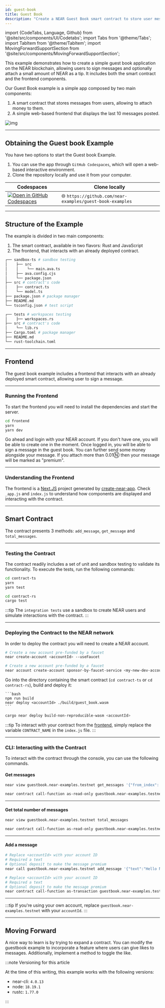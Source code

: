 ```yaml
---
id: guest-book
title: Guest Book
description: "Create a NEAR Guest Book smart contract to store user messages, attach NEAR tokens, and integrate with a frontend, including premium messages and testing instructions"
---
```


import {CodeTabs, Language, Github} from '@site/src/components/UI/Codetabs';
import Tabs from '@theme/Tabs';
import TabItem from '@theme/TabItem';
import MovingForwardSupportSection from '@site/src/components/MovingForwardSupportSection';

This example demonstrates how to create a simple guest book application on the NEAR blockchain, allowing users to sign messages and optionally attach a small amount of NEAR as a tip. It includes both the smart contract and the frontend components.

Our Guest Book example is a simple app composed by two main components:

1. A smart contract that stores messages from users, allowing to attach money to them.
2. A simple web-based frontend that displays the last 10 messages posted.

![img](/docs/assets/examples/guest-book.png)

---

## Obtaining the Guest book Example

You have two options to start the Guest book Example.

1. You can use the app through `GitHub Codespaces`, which will open a web-based interactive environment.
2. Clone the repository locally and use it from your computer.

| Codespaces                                                                                                                        | Clone locally                                             |
|-----------------------------------------------------------------------------------------------------------------------------------|-----------------------------------------------------------|
| [![Open in GitHub Codespaces](https://github.com/codespaces/badge.svg)](https://codespaces.new/near-examples/guest-book-examples) | 🌐 `https://github.com/near-examples/guest-book-examples` |

---

## Structure of the Example

The example is divided in two main components:

1. The smart contract, available in two flavors: Rust and JavaScript
2. The frontend, that interacts with an already deployed contract.

<Tabs groupId="code-tabs">

  <TabItem value="js" label="🌐 JavaScript">

```bash
┌── sandbox-ts # sandbox testing
│    ├── src
│    │    └── main.ava.ts
│    ├── ava.config.cjs
│    └── package.json
├── src # contract's code
│    ├── contract.ts
│    └── model.ts
├── package.json # package manager
├── README.md
└── tsconfig.json # test script
```

  </TabItem>

  <TabItem value="rust" label="🦀 Rust">

```bash
┌── tests # workspaces testing
│    ├── workspaces.rs
├── src # contract's code
│    └── lib.rs
├── Cargo.toml # package manager
├── README.md
└── rust-toolchain.toml
```

  </TabItem>

</Tabs>

---

## Frontend

The guest book example includes a frontend that interacts with an already deployed smart contract, allowing user to sign a message.

<hr class="subsection" />

### Running the Frontend

To start the frontend you will need to install the dependencies and start the server.

```bash
cd frontend
yarn
yarn dev
```

Go ahead and login with your NEAR account. If you don't have one, you will be able to create one in the moment. Once logged in, you will be able to sign a message in the guest book. You can further send some money alongside your message. If you attach more than 0.01Ⓝ then your message will be marked as "premium".

<hr class="subsection" />

### Understanding the Frontend

The frontend is a [Next.JS](https://nextjs.org/) project generated by [create-near-app](https://github.com/near/create-near-app). Check `_app.js` and `index.js` to understand how components are displayed and interacting with the contract.

<Language value="js" language="js">
  <Github fname="_app.js" 
          url="https://github.com/near-examples/guest-book-examples/blob/main/frontend/src/pages/_app.js"/>
  <Github fname="index.js" 
          url="https://github.com/near-examples/guest-book-examples/blob/main/frontend/src/pages/index.js"/>
</Language>

---

## Smart Contract

The contract presents 3 methods: `add_message`, `get_message` and `total_messages`.

<CodeTabs>
  <Language value="js" language="ts">
    <Github fname="contract.ts"
            url="https://github.com/near-examples/guest-book-examples/blob/main/contract-ts/src/contract.ts"
            start="4" end="27" />
  </Language>
  <Language value="rust" language="rust">
    <Github fname="lib.rs"
            url="https://github.com/near-examples/guest-book-examples/blob/main/contract-rs/src/lib.rs"
            start="31" end="64" />
  </Language>
  
</CodeTabs>

<hr class="subsection" />

### Testing the Contract

The contract readily includes a set of unit and sandbox testing to validate its functionality. To execute the tests, run the following commands:

<Tabs groupId="code-tabs">
  <TabItem value="js" label="🌐 JavaScript">

```bash
cd contract-ts
yarn
yarn test
```

  </TabItem>
  <TabItem value="rust" label="🦀 Rust">
  
  ```bash
  cd contract-rs
  cargo test
  ```

  </TabItem>

</Tabs>

:::tip
The `integration tests` use a sandbox to create NEAR users and simulate interactions with the contract.
:::

<hr class="subsection" />

### Deploying the Contract to the NEAR network

In order to deploy the contract you will need to create a NEAR account.

<Tabs groupId="cli-tabs">
  <TabItem value="short" label="Short">

  ```bash
  # Create a new account pre-funded by a faucet
  near create-account <accountId> --useFaucet
  ```
  </TabItem>

  <TabItem value="full" label="Full">

  ```bash
  # Create a new account pre-funded by a faucet
  near account create-account sponsor-by-faucet-service <my-new-dev-account>.testnet autogenerate-new-keypair save-to-keychain network-config testnet create
  ```
  </TabItem>
</Tabs>

Go into the directory containing the smart contract (`cd contract-ts` or `cd contract-rs`), build and deploy it:

<Tabs groupId="code-tabs">

  <TabItem value="js" label="🌐 JavaScript">

    ```bash
    npm run build
    near deploy <accountId> ./build/guest_book.wasm
    ```

  </TabItem>
  <TabItem value="rust" label="🦀 Rust">
  
  ```bash
  cargo near deploy build-non-reproducible-wasm <accountId>
  ```

  </TabItem>

</Tabs>

:::tip
To interact with your contract from the [frontend](#frontend), simply replace the variable `CONTRACT_NAME` in the `index.js` file.
:::

<hr class="subsection" />

### CLI: Interacting with the Contract

To interact with the contract through the console, you can use the following commands.

#### Get messages

<Tabs groupId="cli-tabs">
  <TabItem value="short" label="Short">

  ```bash
  near view guestbook.near-examples.testnet get_messages '{"from_index": "0","limit": "10"}'
  ```
  </TabItem>

  <TabItem value="full" label="Full">

  ```bash
  near contract call-function as-read-only guestbook.near-examples.testnet get_messages json-args '{"from_index": "0","limit": "10"}' network-config testnet now
  ```
  </TabItem>
</Tabs>

<hr class="subsection" />

#### Get total number of messages

<Tabs groupId="cli-tabs">
  <TabItem value="short" label="Short">

  ```bash
  near view guestbook.near-examples.testnet total_messages
  ```
  </TabItem>

  <TabItem value="full" label="Full">

  ```bash
  near contract call-function as-read-only guestbook.near-examples.testnet total_messages json-args {} network-config testnet now
  ```
  </TabItem>
</Tabs>

<hr class="subsection" />

#### Add a message

<Tabs groupId="cli-tabs">
  <TabItem value="short" label="Short">

  ```bash
  # Replace <accountId> with your account ID
  # Required a text
  # Optional deposit to make the message premium
  near call guestbook.near-examples.testnet add_message '{"text":"Hello Near"}' --accountId <accountId> --deposit 0.1
  ```
  </TabItem>

  <TabItem value="full" label="Full">

  ```bash
  # Replace <accountId> with your account ID
  # Required a text
  # Optional deposit to make the message premium
  near contract call-function as-transaction guestbook.near-examples.testnet add_message json-args '{"text":"Hello Near"}' prepaid-gas '30.0 Tgas' attached-deposit '0.1 NEAR' sign-as <accountId> network-config testnet sign-with-keychain send
  ```
  </TabItem>
</Tabs>

<hr class="subsection" />

:::tip
If you're using your own account, replace `guestbook.near-examples.testnet` with your `accountId`.
:::

---

## Moving Forward

A nice way to learn is by trying to expand a contract. You can modify the guestbook example to incorporate a feature where users can give likes to messages. Additionally, implement a method to toggle the like.

<MovingForwardSupportSection />

:::note Versioning for this article

At the time of this writing, this example works with the following versions:

- near-cli: `4.0.13`
- node: `18.19.1`
- rustc: `1.77.0`

:::
